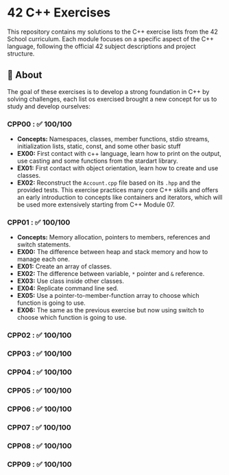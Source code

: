 # 42 C++ Exercises

This repository contains my solutions to the C++ exercise lists from the 42 School curriculum. Each module focuses on a specific aspect of the C++ language, following the official 42 subject descriptions and project structure.

## 🧠 About

The goal of these exercises is to develop a strong foundation in C++ by solving challenges, each list os exercised brought a new concept for us to study and develop ourselves:
### CPP00 : ✅ 100/100
- **Concepts:** Namespaces, classes, member functions, stdio streams, initialization lists, static, const, and some other basic stuff
- **EX00:** First contact with c++ language, learn how to print on the output, use casting and some functions from the stardart library.
- **EX01:** First contact with object orientation, learn how to create and use classes.
- **EX02:** Reconstruct the `Account.cpp` file based on its `.hpp` and the provided tests. This exercise practices many core C++ skills and offers an early introduction to concepts like containers and iterators, which will be used more extensively starting from C++ Module 07.

### CPP01 : ✅ 100/100
- **Concepts:** Memory allocation, pointers to members, references and switch statements.
- **EX00:** The difference between heap and stack memory and how to manage each one.
- **EX01:** Create an array of classes.
- **EX02:** The difference between variable, `*` pointer and `&` reference.
- **EX03:** Use class inside other classes.
- **EX04:** Replicate command line sed.
- **EX05:** Use a pointer-to-member-function array to choose which function is going to use.
- **EX06:** The same as the previous exercise but now using switch to choose which function is going to use.

### CPP02 : ✅ 100/100

### CPP03 : ✅ 100/100

### CPP04 : ✅ 100/100

### CPP05 : ✅ 100/100

### CPP06 : ✅ 100/100

### CPP07 : ✅ 100/100

### CPP08 : ✅ 100/100

### CPP09 : ✅ 100/100

